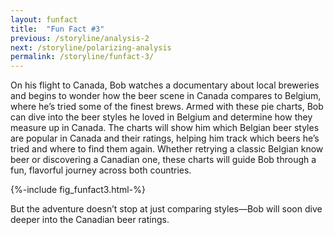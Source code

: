 ```yaml
---
layout: funfact
title:  "Fun Fact #3"
previous: /storyline/analysis-2
next: /storyline/polarizing-analysis
permalink: /storyline/funfact-3/
---
```


On his flight to Canada, Bob watches a documentary about local breweries and begins to wonder how the beer scene in Canada compares to Belgium, where he’s tried some of the finest brews. Armed with these pie charts, Bob can dive into the beer styles he loved in Belgium and determine how they measure up in Canada. The charts will show him which Belgian beer styles are popular in Canada and their ratings, helping him track which beers he’s tried and where to find them again. Whether retrying a classic Belgian know beer or discovering a Canadian one, these charts will guide Bob through a fun, flavorful journey across both countries.

<div> {%-include fig_funfact3.html-%} </div>

But the adventure doesn’t stop at just comparing styles—Bob will soon dive deeper into the Canadian beer ratings.